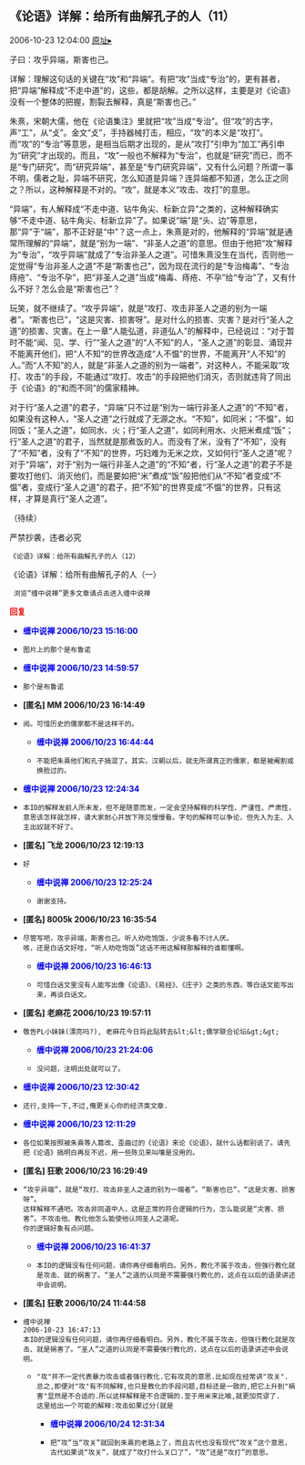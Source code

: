 ## 《论语》详解：给所有曲解孔子的人（11）
2006-10-23 12:04:00
[原址▸](http://www.fxgan.com/chan_time/2006_07_12/363.htm)



 



 


 子曰：攻乎异端，斯害也己。


 


 详解：理解这句话的关键在“攻”和“异端”。有把“攻”当成“专治”的，更有甚者，把“异端”解释成“不走中道”的，这些，都是胡解。之所以这样，主要是对《论语》没有一个整体的把握，割裂去解释，真是“斯害也己。”


 


 朱熹，宋朝大儒，他在《论语集注》里就把“攻”当成“专治”。但“攻”的古字，声“工”，从“攴”。金文“攴”，手持器械打击，相应，“攻”的本义是“攻打”。而“攻”的“专治”等意思，是相当后期才出现的，是从“攻打”引申为“加工”再引申为“研究”才出现的。而且，“攻”一般也不解释为“专治”，也就是“研究”而已，而不是“专门研究”。而“研究异端”，甚至是“专门研究异端”，又有什么问题？所谓一事不明，儒者之耻，异端不研究，怎么知道是异端？连异端都不知道，怎么正之同之？所以，这种解释是不对的。“攻”，就是本义“攻击、攻打”的意思。


 


 “异端”，有人解释成“不走中道、钻牛角尖、标新立异”之类的，这种解释确实够“不走中道、钻牛角尖、标新立异”了。如果说“端”是“头、边”等意思，那“异”于“端”，那不正好是“中”？这一点上，朱熹是对的，他解释的“异端”就是通常所理解的“异端”，就是“别为一端”、“非圣人之道”的意思。但由于他把“攻”解释为“专治”，“攻乎异端”就成了“专治非圣人之道”。可惜朱熹没生在当代，否则他一定觉得“专治非圣人之道”不是“斯害也己”，因为现在流行的是“专治梅毒”、“专治痔疮”、“专治不孕”，把“非圣人之道”当成“梅毒、痔疮、不孕”给“专治”了，又有什么不好？怎么会是“斯害也己”？


 


 玩笑，就不继续了。“攻乎异端”，就是“攻打、攻击非圣人之道的别为一端者”。“斯害也已”，“这是灾害、损害呀”。是对什么的损害、灾害？是对行“圣人之道”的损害、灾害。在上一章“人能弘道，非道弘人”的解释中，已经说过：“对于暂时不能“闻、见、学、行”“圣人之道”的“人不知”的人，“圣人之道”的彰显、涌现并不能离开他们，把“人不知”的世界改造成“人不愠”的世界，不能离开“人不知”的人。”而“人不知”的人，就是“非圣人之道的别为一端者”，对这种人，不能采取“攻打、攻击”的手段，不能通过“攻打、攻击”的手段把他们消灭，否则就违背了同出于《论语》的“和而不同”的儒家精神。


 


 对于行“圣人之道”的君子，“异端”只不过是“别为一端行非圣人之道”的“不知”者，如果没有这种人，“圣人之道”之行就成了无源之水。“不知”，如同米；“不愠”，如同饭；“圣人之道”，如同水、火；行“圣人之道”，如同利用水、火把米煮成“饭”；行“圣人之道”的君子，当然就是那煮饭的人。而没有了米，没有了“不知”，没有了“不知”者，没有了“不知”的世界，巧妇难为无米之炊，又如何行“圣人之道”呢？对于“异端”，对于“别为一端行非圣人之道”的“不知”者，行“圣人之道”的君子不是要攻打他们、消灭他们，而是要如把“米”煮成“饭”般把他们从“不知”者变成“不愠”者，变成行“圣人之道”的君子，把“不知”的世界变成“不愠”的世界，只有这样，才算是真行“圣人之道”。


 


 
  
   （待续）
  
  
   
  
  
   严禁抄袭，违者必究
  
  
   
    
   
  
  
   
    
   
   
    《论语》详解：给所有曲解孔子的人（12）
   
  
  
   
  
  
   《论语》详解：给所有曲解孔子的人（一）
  
  
   
    
   
   
    
   
   
    
     浏览“缠中说禅”更多文章请点击进入缠中说禅
    
   
  
 





<font color='red'>**回复**</font>


- **<font color='blue'>缠中说禅 2006/10/23 15:16:00</font>**
- ```
  图片上的那个是布鲁诺
  ```
- **<font color='blue'>缠中说禅 2006/10/23 14:59:57</font>**
- ```
  那个是布鲁诺
  ```
- **[匿名] MM  2006/10/23 16:14:49**
- ```
  阅。可惜历史的儒家都不是这样干的。 
  ```
   - **<font color='blue'>缠中说禅 2006/10/23 16:44:44</font>**
   - ```
     不能把朱熹他们和孔子搞混了。其实，汉朝以后，就无所谓真正的儒家，都是被阉割或换脸过的。
     ```
- **<font color='blue'>缠中说禅 2006/10/23 12:24:34</font>**
- ```
  本ID的解释发前人所未发，但不是随意而发，一定会坚持解释的科学性、严谨性、严肃性，意思该怎样就怎样，请大家耐心并放下陈见慢慢看。字句的解释可以争论，但先入为主、入主出奴就不好了。
  ```
- **[匿名] 飞龙  2006/10/23 12:19:13**
- ```
  好 
  ```
   - **<font color='blue'>缠中说禅 2006/10/23 12:25:24</font>**
   - ```
     谢谢支持。
     ```
- **[匿名] 8005k  2006/10/23 16:35:54**
- ```
  尽管写吧，攻乎异端，斯害也己。听人劝吃饱饭，少说多看不讨人厌。
  咳，还是白话文好哇，“听人劝吃饱饭”这话不用这解释那解释的谁都懂啊。 
  ```
   - **<font color='blue'>缠中说禅 2006/10/23 16:46:13</font>**
   - ```
     可惜白话文里没有人能写出像《论语》、《易经》、《庄子》之类的东西，等白话文能写出来，再谈白话文。
     ```
- **[匿名] 老麻花  2006/10/23 19:57:11**
- ```
  敬告PL小妹妹(漂亮吗?), 老麻花今日将此贴转去&lt;&lt;儒学联合论坛&gt;&gt;  
  ```
   - **<font color='blue'>缠中说禅 2006/10/23 21:24:06</font>**
   - ```
     没问题，注明出处就可以了。
     ```
- **<font color='blue'>缠中说禅 2006/10/23 12:30:42</font>**
- ```
  还行,支持一下,不过,俺更关心你的经济类文章.
  ```
- **<font color='blue'>缠中说禅 2006/10/23 12:11:29</font>**
- ```
  各位如果按照被朱熹等人篡改、歪曲过的《论语》来论《论语》，就什么话都别说了。请先把《论语》搞明白再反不迟，用一些陈见来叫嚷是没用的。
  ```
- **[匿名] 狂歌  2006/10/23 16:29:49**
- ```
  “攻乎异端”，就是“攻打、攻击非圣人之道的别为一端者”。“斯害也已”，“这是灾害、损害呀”。
  这样解释不通吧。攻击非同道中人，这是正常的符合逻辑的行为，怎么能说是“灾害、损害”。不攻击他、教化他怎么能使他认同圣人之道呢。
  你的逻辑好象有点问题。 
  ```
   - **<font color='blue'>缠中说禅 2006/10/23 16:41:37</font>**
   - ```
     本ID的逻辑没有任何问题，请你再仔细看明白。另外，教化不属于攻击，但强行教化就是攻击、就的祸害了。“圣人”之道的认同是不需要强行教化的，这点在以后的语录讲述中会说明。
     ```
- **[匿名] 狂歌  2006/10/24 11:44:58**
- ```
  缠中说禅 
  2006-10-23 16:47:13 
  本ID的逻辑没有任何问题，请你再仔细看明白。另外，教化不属于攻击，但强行教化就是攻击、就是祸害了。“圣人”之道的认同是不需要强行教化的，这点在以后的语录讲述中会说明。
  ```
   - ```
     "攻"并不一定代表暴力攻击或者强行教化.它有攻克的意思.比如现在经常讲"攻关". 总之,即便对"攻"有不同解释,也只是教化的手段问题,目标还是一致的,把它上升到"祸害"显然是不合适的.所以这样解释是不合逻辑的.至于用米来比喻,就更加荒谬了.
     这里给出一个可能的解释:攻击如果过分(就是 
     ```
      - **<font color='blue'>缠中说禅 2006/10/24 12:31:34</font>**
      - ```
        把“攻”当“攻关”就回到朱熹的老路上了，而且古代也没有现代“攻关”这个意思，古代如果说“攻关”，就成了“攻打什么关口了”，“攻”还是“攻打”的意思。
        ```
